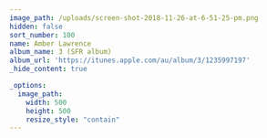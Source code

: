 ```yaml
---
image_path: /uploads/screen-shot-2018-11-26-at-6-51-25-pm.png
hidden: false
sort_number: 100
name: Amber Lawrence
album_name: 3 (SFR album)
album_url: 'https://itunes.apple.com/au/album/3/1235997197'
_hide_content: true

_options:
  image_path:
    width: 500
    height: 500
    resize_style: "contain"
---
```


